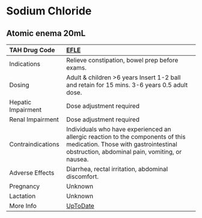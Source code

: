 # Sodium Chloride

## Atomic enema 20mL

| TAH Drug Code      | [EFLE](https://www.tahsda.org.tw/drugs/hissearch.php?drug_code=EFLE)                                                                                                      |
|:-------------------|:--------------------------------------------------------------------------------------------------------------------------------------------------------------------------|
| Indications        | Relieve constipation, bowel prep before exams.                                                                                                                            |
| Dosing             | Adult & children >6 years Insert 1-2 ball and retain for 15 mins. 3-6 years 0.5 adult dose.                                                                               |
| Hepatic Impairment | Dose adjustment required                                                                                                                                                  |
| Renal Impairment   | Dose adjustment required                                                                                                                                                  |
| Contraindications  | Individuals who have experienced an allergic reaction to the components of this medication. Those with gastrointestinal obstruction, abdominal pain, vomiting, or nausea. |
| Adverse Effects    | Diarrhea, rectal irritation, abdominal discomfort.                                                                                                                        |
| Pregnancy          | Unknown                                                                                                                                                                   |
| Lactation          | Unknown                                                                                                                                                                   |
| More Info          | [UpToDate](https://www.uptodate.com/contents/sodium-chloride-preparations-saline-and-oral-salt-tablets-drug-information)                                                  |

